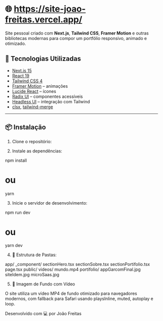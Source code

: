 # 🌐 https://site-joao-freitas.vercel.app/

Site pessoal criado com **Next.js**, **Tailwind CSS**, **Framer Motion** e outras bibliotecas modernas para compor um portfólio responsivo, animado e otimizado.


## 🚀 Tecnologias Utilizadas

- [Next.js 15](https://nextjs.org/)
- [React 19](https://react.dev/)
- [Tailwind CSS 4](https://tailwindcss.com/)
- [Framer Motion](https://www.framer.com/motion/) – animações
- [Lucide React](https://lucide.dev/) – ícones
- [Radix UI](https://www.radix-ui.com/) – componentes acessíveis
- [Headless UI](https://headlessui.com/) – integração com Tailwind
- [clsx](https://github.com/lukeed/clsx), [tailwind-merge](https://tailwind-merge.vercel.app/)

---

## 📦 Instalação

1. Clone o repositório:


2. Instale as dependências:
   
npm install
# ou
yarn

3. Inicie o servidor de desenvolvimento:

npm run dev
# ou
yarn dev

4. 📁 Estrutura de Pastas: 

app/
  _component/
    sectionHero.tsx
    sectionSobre.tsx
    sectionPortifolio.tsx
  page.tsx
public/
  videos/
    mundo.mp4
  portifolio/
    appGarcomFinal.jpg
    siteIdem.jpg
    microSaas.jpg

  5. 📸 Imagem de Fundo com Vídeo

O site utiliza um vídeo MP4 de fundo otimizado para navegadores modernos, com fallback para Safari usando playsInline, muted, autoplay e loop.


Desenvolvido com 💻 por João Freitas  
